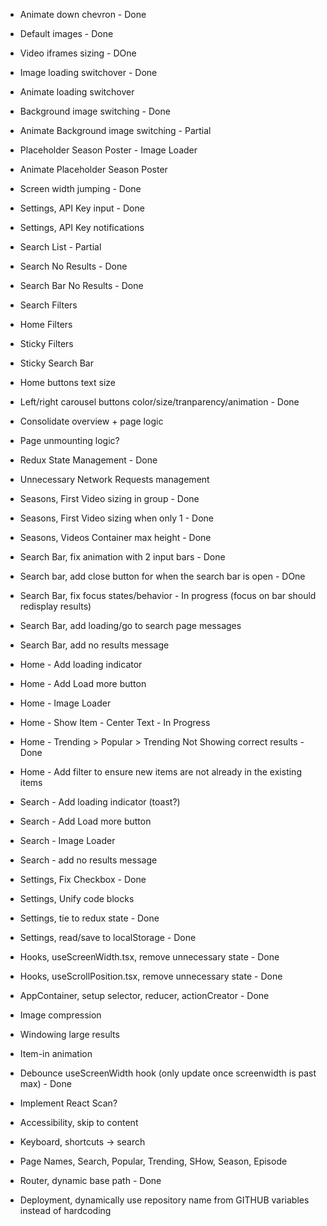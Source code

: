 - Animate down chevron - Done
- Default images - Done
- Video iframes sizing - DOne
- Image loading switchover - Done
- Animate loading switchover 
- Background image switching - Done
- Animate Background image switching - Partial
- Placeholder Season Poster - Image Loader
- Animate Placeholder Season Poster

- Screen width jumping - Done
- Settings, API Key input - Done
- Settings, API Key notifications

- Search List - Partial
- Search No Results - Done
- Search Bar No Results - Done
- Search Filters
- Home Filters
- Sticky Filters
- Sticky Search Bar
- Home buttons text size
- Left/right carousel buttons color/size/tranparency/animation - Done
- Consolidate overview + page logic
- Page unmounting logic?
- Redux State Management - Done
- Unnecessary Network Requests management


- Seasons, First Video sizing in group - Done
- Seasons, First Video sizing when only 1 - Done
- Seasons, Videos Container max height - Done

- Search Bar, fix animation with 2 input bars - Done
- Search bar, add close button for when the search bar is open - DOne
- Search Bar, fix focus states/behavior - In progress (focus on bar should redisplay results)
- Search Bar, add loading/go to search page messages
- Search Bar, add no results message

- Home - Add loading indicator
- Home - Add Load more button
- Home - Image Loader
- Home - Show Item - Center Text - In Progress
- Home - Trending > Popular > Trending Not Showing correct results - Done
- Home - Add filter to ensure new items are not already in the existing items

- Search - Add loading indicator (toast?)
- Search - Add Load more button
- Search - Image Loader
- Search - add no results message


- Settings, Fix Checkbox - Done
- Settings, Unify code blocks
- Settings, tie to redux state - Done
- Settings, read/save to localStorage - Done

- Hooks, useScreenWidth.tsx, remove unnecessary state - Done
- Hooks, useScrollPosition.tsx, remove unnecessary state - Done

- AppContainer, setup selector, reducer, actionCreator - Done

- Image compression
- Windowing large results
- Item-in animation
- Debounce useScreenWidth hook (only update once screenwidth is past max) - Done
- Implement React Scan?

- Accessibility, skip to content

- Keyboard, shortcuts -> search

- Page Names, Search, Popular, Trending, SHow, Season, Episode


- Router, dynamic base path - Done

- Deployment, dynamically use repository name from GITHUB variables instead of hardcoding